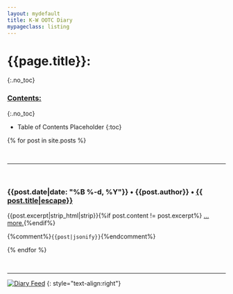 ```yaml
---
layout: mydefault
title: K-W OOTC Diary
mypageclass: listing
---
```


# {{page.title}}:
{:.no_toc}

### <u> Contents: </u>
{:.no_toc}
* Table of Contents Placeholder
{:toc}


{% for post in site.posts %}

&nbsp;

- - -
&nbsp;


### {{post.date|date: "%B %-d, %Y"}} • {{post.author}} • [{{ post.title|escape}}]({{post.url|relative_url}})


{{post.excerpt|strip_html|strip}}{%if post.content != post.excerpt%} [... more.]({{post.url|relative_url}} "Complete post."){%endif%}

{%comment%}``` {{post|jsonify}} ```{%endcomment%}

{% endfor %}

&nbsp;

- - -
[![Diary Feed](/assets/images/feed.png)]({{"/Diary/feed-Diary.xml"|relative_url}} "Diary Feed")
{: style="text-align:right"}
